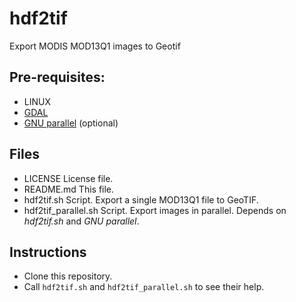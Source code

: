 # hdf2tif
Export MODIS MOD13Q1 images to Geotif


## Pre-requisites:
- LINUX
- [GDAL](http://gdal.org/)
- [GNU parallel](https://www.gnu.org/software/parallel/) (optional)


## Files
- LICENSE 	            License file.
- README.md             This file.
- hdf2tif.sh 	        Script. Export a single MOD13Q1 file to GeoTIF.
- hdf2tif_parallel.sh   Script. Export images in parallel. Depends on *hdf2tif.sh* and *GNU parallel*.


## Instructions
- Clone this repository.
- Call `hdf2tif.sh` and `hdf2tif_parallel.sh` to see their help.

